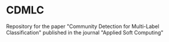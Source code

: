 # CDMLC
Repository for the paper "Community Detection for Multi-Label Classification" published in the journal "Applied Soft Computing"
